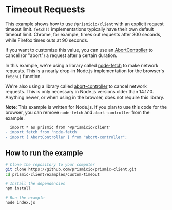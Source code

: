 # Timeout Requests

This example shows how to use `@prismicio/client` with an explicit request timeout limit. `fetch()` implementations typically have their own default timeout limit. Chrome, for example, times out requests after 300 seconds, while Firefox times outs at 90 seconds.

If you want to customize this value, you can use an [AbortController](https://developer.mozilla.org/en-US/docs/Web/API/AbortController) to cancel (or "abort") a request after a certain duration.

In this example, we're using a library called [node-fetch][node-fetch] to make
network requests. This is a nearly drop-in Node.js implementation for the
browser's `fetch()` function.

We're also using a library called [abort-controller][abort-controller] to cancel network requests. This is only necessary in Node.js versions older than 14.17.0. Anything newer, or when using in the browser, does not require this library.

**Note**: This example is written for Node.js. If you plan to use this code for
the browser, you can remove `node-fetch` and `abort-controller` from the example.

```diff
  import * as prismic from '@prismicio/client'
- import fetch from 'node-fetch'
- import { AbortController } from "abort-controller";
```

## How to run the example

```sh
# Clone the repository to your computer
git clone https://github.com/prismicio/prismic-client.git
cd prismic-client/examples/custom-timeout

# Install the dependencies
npm install

# Run the example
node index.js
```

[node-fetch]: https://github.com/node-fetch/node-fetch
[abort-controller]: https://github.com/mysticatea/abort-controller
